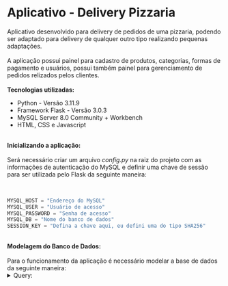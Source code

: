 <h1>Aplicativo - Delivery Pizzaria</h1>

Aplicativo desenvolvido para delivery de pedidos de uma pizzaria, podendo ser adaptado para delivery de qualquer outro tipo realizando pequenas adaptações.
<br><br>
A aplicação possui painel para cadastro de produtos, categorias, formas de pagamento e usuários, possui também painel para gerenciamento de pedidos relizados pelos clientes.
<br><br>
<strong>Tecnologias utilizadas:</strong>
<ul>
    <li>Python - Versão 3.11.9</li>
    <li>Framework Flask - Versão 3.0.3</li>
    <li>MySQL Server 8.0 Community + Workbench</li>
    <li>HTML, CSS e Javascript</li>
</ul>
<br>
<strong>Inicializando a aplicação:</strong>
<br><br>
Será necessário criar um arquivo <em>config.py</em> na raiz do projeto com as informações de autenticação do MySQL e definir uma chave de sessão para ser utilizada pelo Flask da seguinte maneira:
<br><br>

```python
    
MYSQL_HOST = "Endereço do MySQL"
MYSQL_USER = "Usuário de acesso"
MYSQL_PASSWORD = "Senha de acesso"
MYSQL_DB = "Nome do banco de dados"
SESSION_KEY = "Defina a chave aqui, eu defini uma do tipo SHA256"

```

<br>
<strong>Modelagem do Banco de Dados:</strong>
<br><br>
Para o funcionamento da aplicação é necessário modelar a base de dados da seguinte maneira:
<br>

<details>
    <summary>Query:</summary>

```sql

CREATE TABLE `appdelivery`.`categorias` (
  `ID` INT NOT NULL,
  `NOME` VARCHAR(30),	
  PRIMARY KEY (`ID`));
  
CREATE TABLE `appdelivery`.`pagamentos` (
  `ID` INT NOT NULL,
  `NOME` VARCHAR(30),	
  PRIMARY KEY (`ID`));
  
CREATE TABLE `appdelivery`.`produtos` (
  `ID` INT NOT NULL,
  `NOME` VARCHAR(30),
  `DESCR` VARCHAR(150),
  `PRECO` DECIMAL(7,2), 
  `IDCATEGO` INT NOT NULL,
  PRIMARY KEY (`ID`),
  CONSTRAINT FOREIGN KEY (`IDCATEGO`) REFERENCES `categorias` (`ID`));

CREATE TABLE `appdelivery`.`usuarios` (
  `ID` INT NOT NULL AUTO_INCREMENT,
  `NOME` VARCHAR(60),
  `LOGIN` VARCHAR(20),
  `EMAIL` VARCHAR(40), 
  `SENHA` VARCHAR(64),
  PRIMARY KEY (`ID`));
  
CREATE TABLE `appdelivery`.`pedidos` (
  `ID` VARCHAR(5) NOT NULL,
  `CLIENTE` VARCHAR(60),
  `TELEFONE` VARCHAR(15),
  `ENDERECO` VARCHAR(100), 
  `NUM_END` INT,
  `BAIRRO` VARCHAR(60),
  `COMPLEMENTO` VARCHAR(250),
  `REFERENCIA` VARCHAR(250),
  `DT_PEDIDO` DATE, 
  `HORA_PEDIDO` TIME, 
  `VALOR_TOTAL` DECIMAL(7,2), 
  `ID_PAG` INT NOT NULL,
  `STATUS` CHAR(1),
  PRIMARY KEY (`ID`),
  CONSTRAINT FOREIGN KEY (`ID_PAG`) REFERENCES `pagamentos` (`ID`));
  
CREATE TABLE `appdelivery`.`itens_pedido` (
  `ID_PED` VARCHAR(5) NOT NULL,
  `ID_PRODUTO` INT,
  CONSTRAINT FOREIGN KEY (`ID_PED`) REFERENCES `pedidos` (`ID`));
  
CREATE TABLE `appdelivery`.`meio_a_meio` (
  `ID_PED` VARCHAR(5) NOT NULL,
  `ID_PIZZA1` INT,
  `ID_PIZZA2` INT,
  CONSTRAINT FOREIGN KEY (`ID_PED`) REFERENCES `pedidos` (`ID`));
  
CREATE TABLE `appdelivery`.`num_ped` (
  `PEDIDO` VARCHAR(5) NOT NULL,
  PRIMARY KEY (`PEDIDO`));

```

</details>

